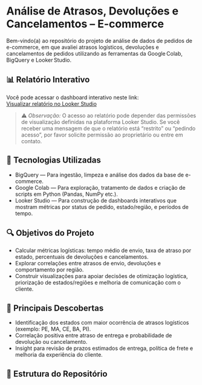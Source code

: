 # Análise de Atrasos, Devoluções e Cancelamentos – E-commerce

Bem-vindo(a) ao repositório do projeto de análise de dados de pedidos de e-commerce, em que avaliei atrasos logísticos, devoluções e cancelamentos de pedidos utilizando as ferramentas da Google Colab, BigQuery e Looker Studio.

## 📊 Relatório Interativo

Você pode acessar o dashboard interativo neste link:  
[Visualizar relatório no Looker Studio](https://lookerstudio.google.com/s/vdFAWsXlVug)

> ⚠️ *Observação:* O acesso ao relatório pode depender das permissões de visualização definidas na plataforma Looker Studio. Se você receber uma mensagem de que o relatório está “restrito” ou “pedindo acesso”, por favor solicite permissão ao proprietário ou entre em contato.

## 🧮 Tecnologias Utilizadas

- BigQuery — Para ingestão, limpeza e análise dos dados da base de e-commerce.  
- Google Colab — Para exploração, tratamento de dados e criação de scripts em Python (Pandas, NumPy etc.).  
- Looker Studio — Para construção de dashboards interativos que mostram métricas por status de pedido, estado/região, e períodos de tempo.

## 🔍 Objetivos do Projeto

- Calcular métricas logísticas: tempo médio de envio, taxa de atraso por estado, percentuais de devoluções e cancelamentos.  
- Explorar correlações entre atrasos de envio, devoluções e comportamento por região.  
- Construir visualizações para apoiar decisões de otimização logística, priorização de estados/regiões e melhoria de comunicação com o cliente.

## 🧩 Principais Descobertas

- Identificação dos estados com maior ocorrência de atrasos logísticos (exemplo: PE, MA, CE, BA, PI).  
- Correlação positiva entre atraso de entrega e probabilidade de devolução ou cancelamento.  
- Insight para revisão de prazos estimados de entrega, política de frete e melhoria da experiência do cliente.

## 📂 Estrutura do Repositório

